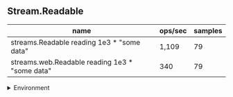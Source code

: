 ## Stream.Readable

|name|ops/sec|samples|
|-|-|-|
|streams.Readable reading 1e3 * "some data"|1,109|79|
|streams.web.Readable reading 1e3 * "some data"|340|79|


<details>
<summary>Environment</summary>

* __Machine:__ linux x64 | 2 vCPUs | 6.8GB Mem
* __Run:__ Tue Oct 10 2023 21:48:49 GMT+0000 (Coordinated Universal Time)
</details>

<!--
{"environment":{"platform":"linux","arch":"x64","cpus":2,"totalMemory":6.759757995605469},"benchmarks":"[{\"timeStamp\":1696974523486,\"currentTarget\":{\"0\":{\"name\":\"streams.Readable reading 1e3 * \\\"some data\\\"\",\"options\":{\"async\":false,\"defer\":true,\"delay\":0.005,\"initCount\":1,\"maxTime\":5,\"minSamples\":5,\"minTime\":0.05},\"async\":false,\"defer\":true,\"delay\":0.005,\"initCount\":1,\"maxTime\":5,\"minSamples\":5,\"minTime\":0.05,\"id\":1,\"stats\":{\"moe\":0.00014996704032826545,\"rme\":16.637624675758666,\"sem\":0.00007651379608584972,\"deviation\":0.0006800694952178728,\"mean\":0.0009013729017866972,\"sample\":[0.006850938125,0.0007545820869565217,0.0008100727681159421,0.0007522153913043478,0.000806624884057971,0.0007218477428571428,0.0007855215285714286,0.0007435794857142857,0.0007241891999999999,0.0007938787857142858,0.0009361108857142857,0.0007894073,0.0007904230285714286,0.0008271878571428572,0.0008651598428571429,0.0007255949428571429,0.0007949302428571428,0.0008350551142857143,0.0008824486714285715,0.0008914045142857143,0.0008478453,0.0008023975,0.0007886501428571429,0.0008324293714285715,0.0007581082714285714,0.0008098976,0.0007942230857142858,0.0008090133,0.0008312965,0.0008035960857142858,0.0007882472857142857,0.0008093833,0.0009155734428571429,0.0008658812857142858,0.0008546211142857143,0.0008963217285714285,0.0008175791428571429,0.0007394351285714286,0.0008048146714285714,0.0008324822142857143,0.0008955202857142858,0.0008595969,0.0009985860857142858,0.0008376894428571429,0.0009775515,0.0009032275428571429,0.0008375794428571429,0.0007886387142857143,0.0008751599857142857,0.0008622655142857142,0.0009155948714285715,0.0008232677857142858,0.0008909216571428572,0.0008121419142857143,0.0007989374428571429,0.0008338265285714286,0.0008328808,0.0008069175571428571,0.0008333679428571428,0.0008426566571428572,0.0008381980285714286,0.0008937645571428571,0.0008717242142857143,0.0008469138571428572,0.0007323321857142858,0.0008128805142857143,0.0007986402857142858,0.0007880644142857143,0.0007990902999999999,0.0008495924571428571,0.0008163991285714286,0.0007678598428571428,0.0008567983,0.0008182791571428572,0.0007950259571428571,0.0007730113571428572,0.0008126347857142856,0.0008099047428571428,0.0008180477142857144],\"variance\":4.624945183258924e-7},\"times\":{\"cycle\":0.0630961031250688,\"elapsed\":5.886,\"period\":0.0009013729017866972,\"timeStamp\":1696974517600},\"_timerId\":{\"_idleTimeout\":5,\"_idlePrev\":null,\"_idleNext\":null,\"_idleStart\":113,\"_repeat\":null,\"_destroyed\":true},\"events\":{\"complete\":[]},\"running\":false,\"count\":70,\"cycles\":4,\"hz\":1109.41875223651},\"1\":{\"name\":\"streams.web.Readable reading 1e3 * \\\"some data\\\"\",\"options\":{\"async\":false,\"defer\":true,\"delay\":0.005,\"initCount\":1,\"maxTime\":5,\"minSamples\":5,\"minTime\":0.05},\"async\":false,\"defer\":true,\"delay\":0.005,\"initCount\":1,\"maxTime\":5,\"minSamples\":5,\"minTime\":0.05,\"id\":2,\"stats\":{\"moe\":0.00010494965386805908,\"rme\":3.5645280808265096,\"sem\":0.0000535457417694179,\"deviation\":0.0004759249630659623,\"mean\":0.002944279059900808,\"sample\":[0.0028254026111111112,0.0029094058947368422,0.0027170241052631577,0.0026857154210526315,0.0028313295789473684,0.0026697065789473683,0.002829977,0.0028704037894736844,0.0028416455263157894,0.002815861052631579,0.002905877947368421,0.0029891526315789473,0.0030217582631578946,0.0027314126315789475,0.002701191210526316,0.0028587773684210526,0.003004342263157895,0.002714344,0.0026375272105263158,0.003183391947368421,0.003115649,0.0028093197,0.00274118885,0.0028365150499999998,0.0029258311499999997,0.00282926495,0.0028162748,0.0028662204,0.00323454995,0.00282778995,0.00274175885,0.0026019872,0.0029517765000000003,0.00306145285,0.00296720665,0.0027610391000000003,0.0027395439,0.0027030533999999997,0.0030953482500000002,0.00314230385,0.00293329625,0.00283189,0.00272291365,0.0029820818499999998,0.0031884943999999998,0.00272173365,0.0026438577,0.00267662305,0.0026451777,0.00256638675,0.0025792219000000003,0.00262884245,0.00262761245,0.00276389415,0.00279448455,0.003072468,0.0025735768,0.00284329015,0.0028706905,0.00305750275,0.00285069025,0.0028568903,0.0027503840000000002,0.002911236,0.0036806704500000004,0.0057855215,0.0045356760500000004,0.0028655254,0.0048405798,0.00344390755,0.0027101335,0.00274086885,0.0031490389,0.0029016808500000003,0.0027173436,0.00277056925,0.0029649066500000002,0.0027770043,0.00310905845],\"variance\":2.2650457046933755e-7},\"times\":{\"cycle\":0.05888558119801616,\"elapsed\":5.991,\"period\":0.002944279059900808,\"timeStamp\":1696974523508},\"_timerId\":{\"_idleTimeout\":5,\"_idlePrev\":null,\"_idleNext\":null,\"_idleStart\":6022,\"_repeat\":null,\"_destroyed\":true},\"events\":{\"complete\":[]},\"running\":false,\"count\":20,\"cycles\":6,\"hz\":339.6417186194605},\"options\":{},\"events\":{\"start\":[null],\"cycle\":[null,null],\"complete\":[null,null]},\"length\":2,\"running\":false},\"type\":\"cycle\",\"target\":{\"name\":\"streams.Readable reading 1e3 * \\\"some data\\\"\",\"options\":{\"async\":false,\"defer\":true,\"delay\":0.005,\"initCount\":1,\"maxTime\":5,\"minSamples\":5,\"minTime\":0.05},\"async\":false,\"defer\":true,\"delay\":0.005,\"initCount\":1,\"maxTime\":5,\"minSamples\":5,\"minTime\":0.05,\"id\":1,\"stats\":{\"moe\":0.00014996704032826545,\"rme\":16.637624675758666,\"sem\":0.00007651379608584972,\"deviation\":0.0006800694952178728,\"mean\":0.0009013729017866972,\"sample\":[0.006850938125,0.0007545820869565217,0.0008100727681159421,0.0007522153913043478,0.000806624884057971,0.0007218477428571428,0.0007855215285714286,0.0007435794857142857,0.0007241891999999999,0.0007938787857142858,0.0009361108857142857,0.0007894073,0.0007904230285714286,0.0008271878571428572,0.0008651598428571429,0.0007255949428571429,0.0007949302428571428,0.0008350551142857143,0.0008824486714285715,0.0008914045142857143,0.0008478453,0.0008023975,0.0007886501428571429,0.0008324293714285715,0.0007581082714285714,0.0008098976,0.0007942230857142858,0.0008090133,0.0008312965,0.0008035960857142858,0.0007882472857142857,0.0008093833,0.0009155734428571429,0.0008658812857142858,0.0008546211142857143,0.0008963217285714285,0.0008175791428571429,0.0007394351285714286,0.0008048146714285714,0.0008324822142857143,0.0008955202857142858,0.0008595969,0.0009985860857142858,0.0008376894428571429,0.0009775515,0.0009032275428571429,0.0008375794428571429,0.0007886387142857143,0.0008751599857142857,0.0008622655142857142,0.0009155948714285715,0.0008232677857142858,0.0008909216571428572,0.0008121419142857143,0.0007989374428571429,0.0008338265285714286,0.0008328808,0.0008069175571428571,0.0008333679428571428,0.0008426566571428572,0.0008381980285714286,0.0008937645571428571,0.0008717242142857143,0.0008469138571428572,0.0007323321857142858,0.0008128805142857143,0.0007986402857142858,0.0007880644142857143,0.0007990902999999999,0.0008495924571428571,0.0008163991285714286,0.0007678598428571428,0.0008567983,0.0008182791571428572,0.0007950259571428571,0.0007730113571428572,0.0008126347857142856,0.0008099047428571428,0.0008180477142857144],\"variance\":4.624945183258924e-7},\"times\":{\"cycle\":0.0630961031250688,\"elapsed\":5.886,\"period\":0.0009013729017866972,\"timeStamp\":1696974517600},\"_timerId\":{\"_idleTimeout\":5,\"_idlePrev\":null,\"_idleNext\":null,\"_idleStart\":113,\"_repeat\":null,\"_destroyed\":true},\"events\":{\"complete\":[]},\"running\":false,\"count\":70,\"cycles\":4,\"hz\":1109.41875223651},\"aborted\":false},{\"timeStamp\":1696974529499,\"currentTarget\":{\"0\":{\"name\":\"streams.Readable reading 1e3 * \\\"some data\\\"\",\"options\":{\"async\":false,\"defer\":true,\"delay\":0.005,\"initCount\":1,\"maxTime\":5,\"minSamples\":5,\"minTime\":0.05},\"async\":false,\"defer\":true,\"delay\":0.005,\"initCount\":1,\"maxTime\":5,\"minSamples\":5,\"minTime\":0.05,\"id\":1,\"stats\":{\"moe\":0.00014996704032826545,\"rme\":16.637624675758666,\"sem\":0.00007651379608584972,\"deviation\":0.0006800694952178728,\"mean\":0.0009013729017866972,\"sample\":[0.006850938125,0.0007545820869565217,0.0008100727681159421,0.0007522153913043478,0.000806624884057971,0.0007218477428571428,0.0007855215285714286,0.0007435794857142857,0.0007241891999999999,0.0007938787857142858,0.0009361108857142857,0.0007894073,0.0007904230285714286,0.0008271878571428572,0.0008651598428571429,0.0007255949428571429,0.0007949302428571428,0.0008350551142857143,0.0008824486714285715,0.0008914045142857143,0.0008478453,0.0008023975,0.0007886501428571429,0.0008324293714285715,0.0007581082714285714,0.0008098976,0.0007942230857142858,0.0008090133,0.0008312965,0.0008035960857142858,0.0007882472857142857,0.0008093833,0.0009155734428571429,0.0008658812857142858,0.0008546211142857143,0.0008963217285714285,0.0008175791428571429,0.0007394351285714286,0.0008048146714285714,0.0008324822142857143,0.0008955202857142858,0.0008595969,0.0009985860857142858,0.0008376894428571429,0.0009775515,0.0009032275428571429,0.0008375794428571429,0.0007886387142857143,0.0008751599857142857,0.0008622655142857142,0.0009155948714285715,0.0008232677857142858,0.0008909216571428572,0.0008121419142857143,0.0007989374428571429,0.0008338265285714286,0.0008328808,0.0008069175571428571,0.0008333679428571428,0.0008426566571428572,0.0008381980285714286,0.0008937645571428571,0.0008717242142857143,0.0008469138571428572,0.0007323321857142858,0.0008128805142857143,0.0007986402857142858,0.0007880644142857143,0.0007990902999999999,0.0008495924571428571,0.0008163991285714286,0.0007678598428571428,0.0008567983,0.0008182791571428572,0.0007950259571428571,0.0007730113571428572,0.0008126347857142856,0.0008099047428571428,0.0008180477142857144],\"variance\":4.624945183258924e-7},\"times\":{\"cycle\":0.0630961031250688,\"elapsed\":5.886,\"period\":0.0009013729017866972,\"timeStamp\":1696974517600},\"_timerId\":{\"_idleTimeout\":5,\"_idlePrev\":null,\"_idleNext\":null,\"_idleStart\":113,\"_repeat\":null,\"_destroyed\":true},\"events\":{\"complete\":[]},\"running\":false,\"count\":70,\"cycles\":4,\"hz\":1109.41875223651},\"1\":{\"name\":\"streams.web.Readable reading 1e3 * \\\"some data\\\"\",\"options\":{\"async\":false,\"defer\":true,\"delay\":0.005,\"initCount\":1,\"maxTime\":5,\"minSamples\":5,\"minTime\":0.05},\"async\":false,\"defer\":true,\"delay\":0.005,\"initCount\":1,\"maxTime\":5,\"minSamples\":5,\"minTime\":0.05,\"id\":2,\"stats\":{\"moe\":0.00010494965386805908,\"rme\":3.5645280808265096,\"sem\":0.0000535457417694179,\"deviation\":0.0004759249630659623,\"mean\":0.002944279059900808,\"sample\":[0.0028254026111111112,0.0029094058947368422,0.0027170241052631577,0.0026857154210526315,0.0028313295789473684,0.0026697065789473683,0.002829977,0.0028704037894736844,0.0028416455263157894,0.002815861052631579,0.002905877947368421,0.0029891526315789473,0.0030217582631578946,0.0027314126315789475,0.002701191210526316,0.0028587773684210526,0.003004342263157895,0.002714344,0.0026375272105263158,0.003183391947368421,0.003115649,0.0028093197,0.00274118885,0.0028365150499999998,0.0029258311499999997,0.00282926495,0.0028162748,0.0028662204,0.00323454995,0.00282778995,0.00274175885,0.0026019872,0.0029517765000000003,0.00306145285,0.00296720665,0.0027610391000000003,0.0027395439,0.0027030533999999997,0.0030953482500000002,0.00314230385,0.00293329625,0.00283189,0.00272291365,0.0029820818499999998,0.0031884943999999998,0.00272173365,0.0026438577,0.00267662305,0.0026451777,0.00256638675,0.0025792219000000003,0.00262884245,0.00262761245,0.00276389415,0.00279448455,0.003072468,0.0025735768,0.00284329015,0.0028706905,0.00305750275,0.00285069025,0.0028568903,0.0027503840000000002,0.002911236,0.0036806704500000004,0.0057855215,0.0045356760500000004,0.0028655254,0.0048405798,0.00344390755,0.0027101335,0.00274086885,0.0031490389,0.0029016808500000003,0.0027173436,0.00277056925,0.0029649066500000002,0.0027770043,0.00310905845],\"variance\":2.2650457046933755e-7},\"times\":{\"cycle\":0.05888558119801616,\"elapsed\":5.991,\"period\":0.002944279059900808,\"timeStamp\":1696974523508},\"_timerId\":{\"_idleTimeout\":5,\"_idlePrev\":null,\"_idleNext\":null,\"_idleStart\":6022,\"_repeat\":null,\"_destroyed\":true},\"events\":{\"complete\":[]},\"running\":false,\"count\":20,\"cycles\":6,\"hz\":339.6417186194605},\"options\":{},\"events\":{\"start\":[null],\"cycle\":[null,null],\"complete\":[null,null]},\"length\":2,\"running\":false},\"type\":\"cycle\",\"target\":{\"name\":\"streams.web.Readable reading 1e3 * \\\"some data\\\"\",\"options\":{\"async\":false,\"defer\":true,\"delay\":0.005,\"initCount\":1,\"maxTime\":5,\"minSamples\":5,\"minTime\":0.05},\"async\":false,\"defer\":true,\"delay\":0.005,\"initCount\":1,\"maxTime\":5,\"minSamples\":5,\"minTime\":0.05,\"id\":2,\"stats\":{\"moe\":0.00010494965386805908,\"rme\":3.5645280808265096,\"sem\":0.0000535457417694179,\"deviation\":0.0004759249630659623,\"mean\":0.002944279059900808,\"sample\":[0.0028254026111111112,0.0029094058947368422,0.0027170241052631577,0.0026857154210526315,0.0028313295789473684,0.0026697065789473683,0.002829977,0.0028704037894736844,0.0028416455263157894,0.002815861052631579,0.002905877947368421,0.0029891526315789473,0.0030217582631578946,0.0027314126315789475,0.002701191210526316,0.0028587773684210526,0.003004342263157895,0.002714344,0.0026375272105263158,0.003183391947368421,0.003115649,0.0028093197,0.00274118885,0.0028365150499999998,0.0029258311499999997,0.00282926495,0.0028162748,0.0028662204,0.00323454995,0.00282778995,0.00274175885,0.0026019872,0.0029517765000000003,0.00306145285,0.00296720665,0.0027610391000000003,0.0027395439,0.0027030533999999997,0.0030953482500000002,0.00314230385,0.00293329625,0.00283189,0.00272291365,0.0029820818499999998,0.0031884943999999998,0.00272173365,0.0026438577,0.00267662305,0.0026451777,0.00256638675,0.0025792219000000003,0.00262884245,0.00262761245,0.00276389415,0.00279448455,0.003072468,0.0025735768,0.00284329015,0.0028706905,0.00305750275,0.00285069025,0.0028568903,0.0027503840000000002,0.002911236,0.0036806704500000004,0.0057855215,0.0045356760500000004,0.0028655254,0.0048405798,0.00344390755,0.0027101335,0.00274086885,0.0031490389,0.0029016808500000003,0.0027173436,0.00277056925,0.0029649066500000002,0.0027770043,0.00310905845],\"variance\":2.2650457046933755e-7},\"times\":{\"cycle\":0.05888558119801616,\"elapsed\":5.991,\"period\":0.002944279059900808,\"timeStamp\":1696974523508},\"_timerId\":{\"_idleTimeout\":5,\"_idlePrev\":null,\"_idleNext\":null,\"_idleStart\":6022,\"_repeat\":null,\"_destroyed\":true},\"events\":{\"complete\":[]},\"running\":false,\"count\":20,\"cycles\":6,\"hz\":339.6417186194605},\"aborted\":false}]"}-->
